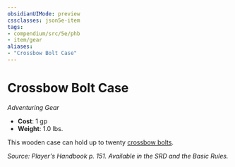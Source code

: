 ```yaml
---
obsidianUIMode: preview
cssclasses: json5e-item
tags:
- compendium/src/5e/phb
- item/gear
aliases: 
- "Crossbow Bolt Case"
---
```

# Crossbow Bolt Case
*Adventuring Gear*  

- **Cost**: 1 gp
- **Weight**: 1.0 lbs.

This wooden case can hold up to twenty [crossbow bolts](5E2014官方资源/items/crossbow-bolt.md).

*Source: Player's Handbook p. 151. Available in the SRD and the Basic Rules.*